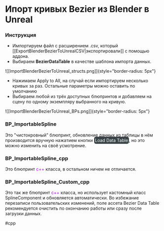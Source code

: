 # Ипорт кривых Bezier из Blender в Unreal

### Инструкция


- Импортируем файл с расширением .csv, который [[ExportBlenderBezierToUnrealCSV|экспортировали]] с помощью аддона.
- Выбираем **BezierDataTable** в качестве шаблона импорта данных.

![[ImportBlenderBezierToUnreal_structs.png]]{style="border-radius: 5px"}

- Нажимаем Apply to All, на случай если импортируем несколько кривых за раз. Остальные параметры можно оставить по умолчанию
- Выбираем любой из трёх доступных блюпринтов и добавляем на сцену по одному экземпляру выбранного на кривую.

![[ImportBlenderBezierToUnreal_BPs.png]]{style="border-radius: 5px"}

### BP_ImportableSpline

Это "чистокровный" блюпринт, обновление данных из таблицы в нём производится вручную нажатием кнопки <mark style="color:hsl(0, 0%, 100%);background-color:hsl(192, 10%, 25%);border:1px;border-color:black;border-radius: 6px;padding: 3px;">Load Data Table</mark>, но это можно изменить на своё усмотрение.

### BP_ImportableSpline_cpp

Это блюпринт <span style=color:#ae00ff>c++</span> класса, в остальном ничем не отличается.

### BP_ImportableSpline_Custom_cpp

Это так же блюпринт <span style=color:#ae00ff>c++</span> класса, но использует кастомный класс SplineComponent и обновляется автоматически. Во избежание перезаписи пользовательских изменений, поле ассета Bezier Data Table рекомендуется очистить по окончанию работы или сразу после загрузки данных.



#cpp